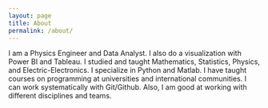 ```yaml
---
layout: page
title: About
permalink: /about/
---
```

   I am a Physics Engineer and Data Analyst. I also do a visualization with Power BI and Tableau. I studied and taught Mathematics, Statistics, Physics, and Electric-Electronics. I specialize in Python and Matlab. I have taught courses on programming at universities and international communities. I can work systematically with Git/Github. Also, I am good at working with different disciplines and teams.

